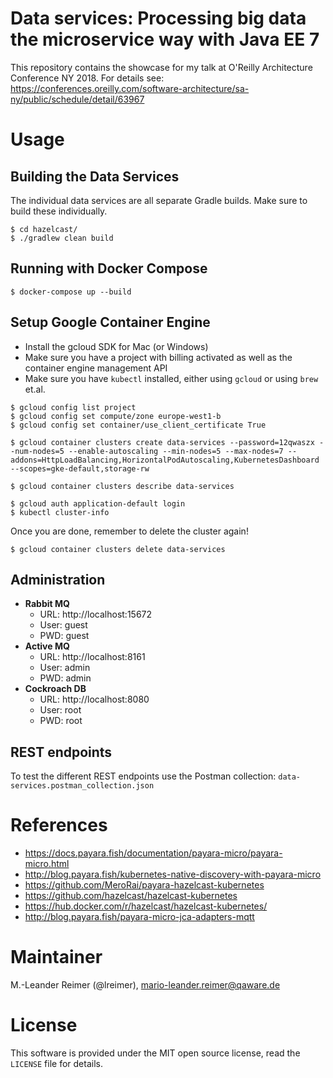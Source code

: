 # Data services: Processing big data the microservice way with Java EE 7

This repository contains the showcase for my talk at O'Reilly Architecture Conference NY 2018.
For details see: https://conferences.oreilly.com/software-architecture/sa-ny/public/schedule/detail/63967

# Usage

## Building the Data Services

The individual data services are all separate Gradle builds. Make sure to build these individually.

```
$ cd hazelcast/
$ ./gradlew clean build
```

## Running with Docker Compose

```
$ docker-compose up --build
```

## Setup Google Container Engine

- Install the gcloud SDK for Mac (or Windows)
- Make sure you have a project with billing activated as well as the container engine management API
- Make sure you have `kubectl` installed, either using `gcloud` or using `brew` et.al.

```
$ gcloud config list project
$ gcloud config set compute/zone europe-west1-b
$ gcloud config set container/use_client_certificate True

$ gcloud container clusters create data-services --password=12qwaszx --num-nodes=5 --enable-autoscaling --min-nodes=5 --max-nodes=7 --addons=HttpLoadBalancing,HorizontalPodAutoscaling,KubernetesDashboard --scopes=gke-default,storage-rw

$ gcloud container clusters describe data-services

$ gcloud auth application-default login
$ kubectl cluster-info
```

Once you are done, remember to delete the cluster again!
```
$ gcloud container clusters delete data-services
```

## Administration

- **Rabbit MQ**
  - URL: http://localhost:15672
  - User: guest
  - PWD: guest
- **Active MQ**
  - URL: http://localhost:8161
  - User: admin
  - PWD: admin
- **Cockroach DB**
  - URL: http://localhost:8080
  - User: root
  - PWD: root

## REST endpoints

To test the different REST endpoints use the Postman collection: `data-services.postman_collection.json`

# References

- https://docs.payara.fish/documentation/payara-micro/payara-micro.html
- http://blog.payara.fish/kubernetes-native-discovery-with-payara-micro
- https://github.com/MeroRai/payara-hazelcast-kubernetes
- https://github.com/hazelcast/hazelcast-kubernetes
- https://hub.docker.com/r/hazelcast/hazelcast-kubernetes/
- http://blog.payara.fish/payara-micro-jca-adapters-mqtt

# Maintainer

M.-Leander Reimer (@lreimer), <mario-leander.reimer@qaware.de>

# License

This software is provided under the MIT open source license, read the `LICENSE`
file for details.
